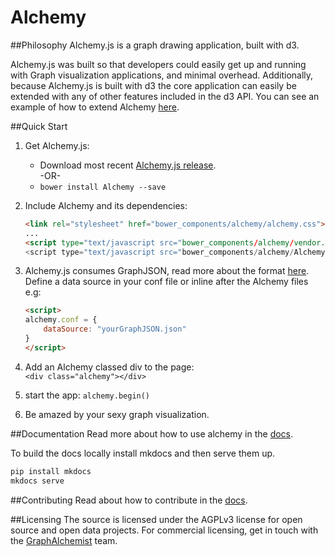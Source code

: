 Alchemy
=======
##Philosophy 
Alchemy.js is a graph drawing application, built with d3.

Alchemy.js was built so that developers could easily get up and running with Graph visualization applications, and minimal overhead. Additionally, because Alchemy.js is built with d3 the core application can easily be extended with any of other features included in the d3 API. You can see an example of how to extend Alchemy [here](#).


##Quick Start
1. Get Alchemy.js:    
    * Download most recent [Alchemy.js release](#).    
    -OR-
    * `bower install Alchemy --save`    
2. Include Alchemy and its dependencies:
    ```html
    <link rel="stylesheet" href="bower_components/alchemy/alchemy.css">
    ...
    <script type="text/javascript src="bower_components/alchemy/vendor.js">
    <script type="text/javascript src="bower_components/alchemy/Alchemy.js">
    ```

2. Alchemy.js consumes GraphJSON, read more about the format [here](#).  Define a data source in your conf file or inline after the Alchemy files e.g:    
    ```html
    <script>
    alchemy.conf = {
        dataSource: "yourGraphJSON.json"
    }
    </script>
    ```
    
3. Add an Alchemy classed div to the page:    
    `<div class="alchemy"></div>`

4. start the app:
    `alchemy.begin()`

4. Be amazed by your sexy graph visualization.

##Documentation
Read more about how to use alchemy in the [docs](#).

To build the docs locally install mkdocs and then serve them up.
```python
pip install mkdocs
mkdocs serve
```

##Contributing 
Read about how to contribute in the [docs](#).

##Licensing
The source is licensed under the AGPLv3 license for open source and open data projects.  For commercial licensing, get in touch with the [GraphAlchemist](#) team. 

    